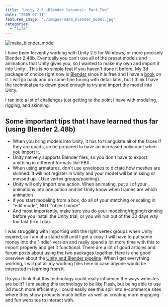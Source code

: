 ```yaml
---
title: "Unity 2.5 (Blender lessons): Part Two"
date: "2009-07-11"
featured_image: "./images/maka_blender_model.jpg"
categories: 
  - "life"
---
```


![maka_blender_model](./images/maka_blender_model.jpg "maka_blender_model")

I have been fervently working with Unity 2.5 for Windows, or more precisely Blender 2.48b. Eventually you can't use all of the preset models and animations that Unity gives you, so I wanted to make my own and import it into Unity . This is no simple feat if you haven't done it before. My 3d package of choice right now is [Blender](http://www.blender.org/) since it is free and I have a [book](http://www.amazon.com/Essential-Blender-Guide-Creation-Source/dp/1593271662/ref=sr_1_3?ie=UTF8&s=books&qid=1247315838&sr=8-3) on it. I will go back and do some fine tuning with detail later, but I think I have the technical parts down good enough to try and import the model into Unity.

I ran into a lot of challenges just getting to the point I have with modeling, rigging, and skinning.

## Some important tips that I have learned thus far (using Blender 2.48b)

- When you bring models into Unity, it has to triangulate all of the faces if they are quads, so be prepared to have an increased polycount when you import it.
- Unity natively supports Blender files, so you don't have to export anything in different formats like FBX.
- When using armatures, don't use envelopes to dictate how meshes are skinned. It will not register in Unity and your model will be missing or messed up. ( Use vertex groups/painting).
- Unity will only import one action. When animating, put all of your animations into one action and let Unity know when frames are which animation
- if you start modeling from a box, do all of your stetching or scaling in "edit mode", NOT "object mode"
- And most importantly, make sure you do your modeling/rigging/skinning before you install the Unity trial, or you will run out of the 30 days way too fast (like I did).

I was struggling with importing with the right vertex groups when Unity expired, so I am at a stand still until I get a copy. I will have to put some money into the "Indie" version and really spend a lot more time with this to import properly and get it functional. There are a lot of good articles and forum posts about using the two packages together. Here is one good overview about the [Unity and Blender pipeline](http://forum.unity3d.com/viewtopic.php?p=160212). When I get everything working, I will put all my working files here in case anyone would be interested in learning from it.

Do you think that this technology could really influence the ways websites are built? I am seeing this technology to be like Flash, but being able to use 3d much more efficiently. I could easily see this spill into e-commerce sites where they show products much better as well as creating more engaging and fun websites to interact with.
